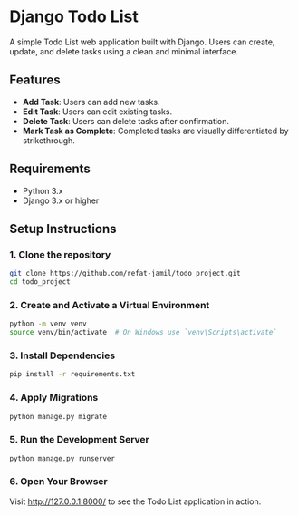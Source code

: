 # Django Todo List

A simple Todo List web application built with Django. Users can create, update, and delete tasks using a clean and minimal interface.

## Features
- **Add Task**: Users can add new tasks.
- **Edit Task**: Users can edit existing tasks.
- **Delete Task**: Users can delete tasks after confirmation.
- **Mark Task as Complete**: Completed tasks are visually differentiated by strikethrough.

## Requirements

- Python 3.x
- Django 3.x or higher

## Setup Instructions

### 1. Clone the repository

```bash
git clone https://github.com/refat-jamil/todo_project.git
cd todo_project 
```

### 2. Create and Activate a Virtual Environment

```bash
python -m venv venv
source venv/bin/activate  # On Windows use `venv\Scripts\activate`
```

### 3. Install Dependencies

```bash
pip install -r requirements.txt
```
### 4. Apply Migrations


```bash
python manage.py migrate
```
### 5. Run the Development Server

```bash
python manage.py runserver
```
### 6. Open Your Browser

Visit http://127.0.0.1:8000/ to see the Todo List application in action.

